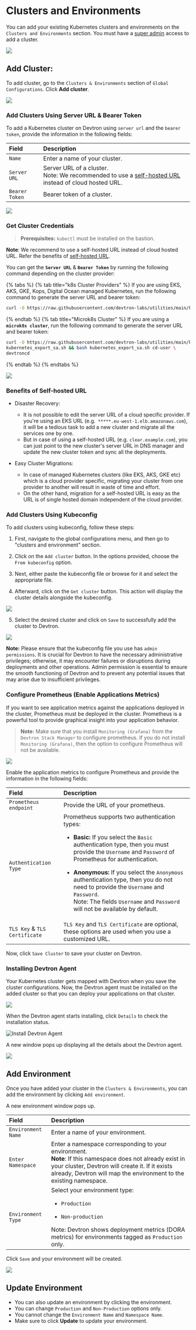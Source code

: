 # Clusters and Environments

You can add your existing Kubernetes clusters and environments on the `Clusters and Environments` section. You must have a [super admin](https://docs.devtron.ai/global-configurations/authorization/user-access#assign-super-admin-permissions) access to add a cluster.

![](https://devtron-public-asset.s3.us-east-2.amazonaws.com/images/global-configurations/cluster-and-environments/cluster-and-environments.png)

## Add Cluster:

To add cluster, go to the `Clusters & Environments` section of `Global Configurations`. Click **Add cluster**.

![](https://devtron-public-asset.s3.us-east-2.amazonaws.com/images/global-configurations/cluster-and-environments/add-clusters.png)

### Add Clusters Using Server URL & Bearer Token


To add a Kubernetes cluster on Devtron using `server url` and the `bearer token`, provide the information in the following fields:

| Field | Description |
| :--- | :--- |
| `Name` | Enter a name of your cluster. |
| `Server URL` |  Server URL of a cluster.<br>Note: We recommended to use a [self-hosted URL](#benefits-of-self-hosted-url) instead of cloud hosted URL.</br>  |
| `Bearer Token` | Bearer token of a cluster. |

![](https://devtron-public-asset.s3.us-east-2.amazonaws.com/images/global-configurations/cluster-and-environments/add-cluster-cred.jpg)

### Get Cluster Credentials

>**Prerequisites:** `kubectl` must be installed on the bastion.

**Note**: We recommend to use a self-hosted URL instead of cloud hosted URL. Refer the benefits of [self-hosted URL](#benefits-of-self-hosted-url).

You can get the **`Server URL`** & **`Bearer Token`** by running the following command depending on the cluster provider:

{% tabs %}
{% tab title="k8s Cluster Providers" %}
If you are using EKS, AKS, GKE, Kops, Digital Ocean managed Kubernetes, run the following command to generate the server URL and bearer token:
```bash
curl -O https://raw.githubusercontent.com/devtron-labs/utilities/main/kubeconfig-exporter/kubernetes_export_sa.sh && bash kubernetes_export_sa.sh cd-user  devtroncd
```
{% endtab %}
{% tab title="Microk8s Cluster" %}
If you are using a **`microk8s cluster`**, run the following command to generate the server URL and bearer token:

```bash
curl -O https://raw.githubusercontent.com/devtron-labs/utilities/main/kubeconfig-exporter/kubernetes_export_sa.sh && sed -i 's/kubectl/microk8s kubectl/g' \
kubernetes_export_sa.sh && bash kubernetes_export_sa.sh cd-user \
devtroncd
```
{% endtab %}
{% endtabs %}

![](https://devtron-public-asset.s3.us-east-2.amazonaws.com/images/global-configurations/cluster-and-environments/generate-cluster-credentials.png)



### Benefits of Self-hosted URL

* Disaster Recovery: 
  * It is not possible to edit the server URL of a cloud specific provider. If you're using an EKS URL (e.g.` *****.eu-west-1.elb.amazonaws.com`), it will be a tedious task to add a new cluster and migrate all the services one by one. 
  * But in case of using a self-hosted URL (e.g. `clear.example.com`), you can just point to the new cluster's server URL in DNS manager and update the new cluster token and sync all the deployments.

* Easy Cluster Migrations: 
  * In case of managed Kubernetes clusters (like EKS, AKS, GKE etc) which is a cloud provider specific, migrating your cluster from one provider to another will result in waste of time and effort. 
  * On the other hand, migration for a  self-hosted URL is easy as the URL is of single hosted domain independent of the cloud provider.


### Add Clusters Using Kubeconfig

To add clusters using kubeconfig, follow these steps: 

1. First, navigate to the global configurations menu, and then go to "clusters and environment" section.

2. Click on the `Add cluster` button. In the options provided, choose the `From kubeconfig` option. 

3. Next, either paste the kubeconfig file or browse for it and select the appropriate file. 

4. Afterward, click on the `Get cluster` button. This action will display the cluster details alongside the kubeconfig. 

![](https://devtron-public-asset.s3.us-east-2.amazonaws.com/images/global-configurations/cluster-and-environments/add-cluster-kubeconfig.jpg)

5. Select the desired cluster and click on `Save` to successfully add the cluster to Devtron.

![](https://devtron-public-asset.s3.us-east-2.amazonaws.com/images/global-configurations/cluster-and-environments/kubeconfig-save-cluster.jpg)


**Note:** Please ensure that the kubeconfig file you use has `admin permissions`. It is crucial for Devtron to have the necessary administrative privileges; otherwise, it may encounter failures or disruptions during deployments and other operations. Admin permission is essential to ensure the smooth functioning of Devtron and to prevent any potential issues that may arise due to insufficient privileges.

### Configure Prometheus (Enable Applications Metrics)

If you want to see application metrics against the applications deployed in the  cluster, Prometheus must be deployed in the cluster. Prometheus is a powerful tool to provide graphical insight into your application behavior.

>**Note:** Make sure that you install `Monitoring (Grafana)` from the `Devtron Stack Manager` to configure prometheus.
If you do not install `Monitoring (Grafana)`, then the option to configure Prometheus will not be available. 

![](https://devtron-public-asset.s3.us-east-2.amazonaws.com/images/global-configurations/cluster-and-environments/enable-app-metrics.png)

Enable the application metrics to configure Prometheus and provide the information in the following fields:

| Field | Description |
| :--- | :--- |
| `Prometheus endpoint` | Provide the URL of your prometheus. |
| `Authentication Type` | Prometheus supports two authentication types:<ul><li>**Basic:** If you select the `Basic` authentication type, then you must provide the `Username` and `Password` of Prometheus for authentication.</li></ul> <ul><li>**Anonymous:** If you select the `Anonymous` authentication type, then you do not need to provide the `Username` and `Password`.<br>Note: The fields `Username` and `Password` will not be available by default.</li></ul> |
| `TLS Key` & `TLS Certificate` | `TLS Key` and `TLS Certificate` are optional, these options are used when you use a customized URL. |

Now, click `Save Cluster` to save your cluster on Devtron.

### Installing Devtron Agent

Your Kubernetes cluster gets mapped with Devtron when you save the cluster configurations. Now, the Devtron agent must be installed on the added cluster so that you can deploy your applications on that cluster.

![](https://devtron-public-asset.s3.us-east-2.amazonaws.com/images/global-configurations/cluster-and-environments/install-devtron-agent.png)

When the Devtron agent starts installing, click `Details` to check the installation status.

![Install Devtron Agent](https://devtron-public-asset.s3.us-east-2.amazonaws.com/images/global-configurations/cluster-and-environments/gc-cluster-agents.jpg)

A new window pops up displaying all the details about the Devtron agent.

![](https://devtron-public-asset.s3.us-east-2.amazonaws.com/images/global-configurations/cluster-and-environments/cluster_gc5.jpg)

## Add Environment

Once you have added your cluster in the `Clusters & Environments`, you can add the environment by clicking `Add environment`.

A new environment window pops up.

| Field | Description |
| :--- | :--- |
| `Environment Name` | Enter a name of your environment. |
| `Enter Namespace` | Enter a namespace corresponding to your environment.<br>**Note**: If this namespace does not already exist in your cluster, Devtron will create it. If it exists already, Devtron will map the environment to the existing namespace.</br> |
| `Environment Type` | Select your environment type:<ul><li>`Production`</li></ul> <ul><li>`Non-production`</li></ul>Note: Devtron shows deployment metrics (DORA metrics) for environments tagged as `Production` only. |

Click `Save` and your environment will be created. 


![](https://devtron-public-asset.s3.us-east-2.amazonaws.com/images/global-configurations/cluster-and-environments/gc-cluster-add-environment.jpg)


## Update Environment

* You can also update an environment by clicking the environment.
* You can change `Production` and `Non-Production` options only.
* You cannot change the `Environment Name` and `Namespace Name`.
* Make sure to click **Update** to update your environment.
